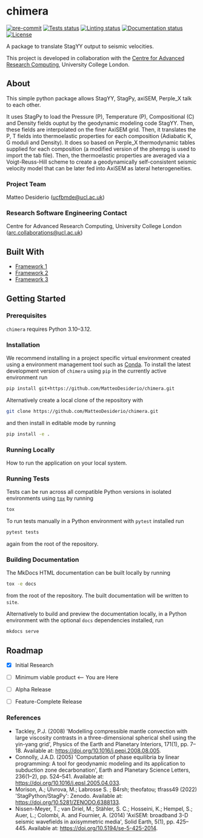 # chimera

[![pre-commit](https://img.shields.io/badge/pre--commit-enabled-brightgreen?logo=pre-commit&logoColor=white)](https://github.com/pre-commit/pre-commit)
[![Tests status][tests-badge]][tests-link]
[![Linting status][linting-badge]][linting-link]
[![Documentation status][documentation-badge]][documentation-link]
[![License][license-badge]](./LICENSE.md)

<!--
[![PyPI version][pypi-version]][pypi-link]
[![Conda-Forge][conda-badge]][conda-link]
[![PyPI platforms][pypi-platforms]][pypi-link]
-->

<!-- prettier-ignore-start -->
[tests-badge]:              https://github.com/MatteoDesiderio/chimera/actions/workflows/tests.yml/badge.svg
[tests-link]:               https://github.com/MatteoDesiderio/chimera/actions/workflows/tests.yml
[linting-badge]:            https://github.com/MatteoDesiderio/chimera/actions/workflows/linting.yml/badge.svg
[linting-link]:             https://github.com/MatteoDesiderio/chimera/actions/workflows/linting.yml
[documentation-badge]:      https://github.com/MatteoDesiderio/chimera/actions/workflows/docs.yml/badge.svg
[documentation-link]:       https://github.com/MatteoDesiderio/chimera/actions/workflows/docs.yml
[conda-badge]:              https://img.shields.io/conda/vn/conda-forge/chimera
[conda-link]:               https://github.com/conda-forge/chimera-feedstock
[pypi-link]:                https://pypi.org/project/chimera/
[pypi-platforms]:           https://img.shields.io/pypi/pyversions/chimera
[pypi-version]:             https://img.shields.io/pypi/v/chimera
[license-badge]:            https://img.shields.io/badge/License-MIT-yellow.svg
<!-- prettier-ignore-end -->

A package to translate StagYY output to seismic velocities.

This project is developed in collaboration with the
[Centre for Advanced Research Computing](https://ucl.ac.uk/arc), University
College London.

## About
This simple python package allows StagYY, StagPy, axiSEM, Perple_X talk to 
each other. 

It uses StagPy to load the Pressure (P), Temperature (P), 
Compositional (C) and Density fields ouptut by the geodynamic modeling code 
StagYY. Then, these fields are interpolated on the finer AxiSEM grid.
Then, it translates the P, T fields into thermoelastic properties for 
each composition (Adiabatic K, G moduli and Density). It does so based on 
Perple_X thermodynamic tables supplied for each composition (a modified version
of the phempg is used to import the tab file). 
Then, the thermoelastic properties are averaged via a Voigt-Reuss-Hill scheme to 
create a geodynamically self-consistent seismic velocity model that can be 
later fed into AxiSEM as lateral heterogeneities. 

### Project Team

Matteo Desiderio ([ucfbmde@ucl.ac.uk](mailto:ucfbmde@ucl.ac.uk))

<!-- TODO: how do we have an array of collaborators ? -->

### Research Software Engineering Contact

Centre for Advanced Research Computing, University College London
([arc.collaborations@ucl.ac.uk](mailto:arc.collaborations@ucl.ac.uk))

## Built With

<!-- TODO: can cookiecutter make a list of frameworks? -->

- [Framework 1](https://something.com)
- [Framework 2](https://something.com)
- [Framework 3](https://something.com)

## Getting Started

### Prerequisites

<!-- Any tools or versions of languages needed to run code. For example specific Python or Node versions. Minimum hardware requirements also go here. -->

`chimera` requires Python 3.10&ndash;3.12.

### Installation

<!-- How to build or install the application. -->

We recommend installing in a project specific virtual environment created using
a environment management tool such as
[Conda](https://docs.conda.io/projects/conda/en/stable/). To install the latest
development version of `chimera` using `pip` in the currently active
environment run

```sh
pip install git+https://github.com/MatteoDesiderio/chimera.git
```

Alternatively create a local clone of the repository with

```sh
git clone https://github.com/MatteoDesiderio/chimera.git
```

and then install in editable mode by running

```sh
pip install -e .
```

### Running Locally

How to run the application on your local system.

### Running Tests

<!-- How to run tests on your local system. -->

Tests can be run across all compatible Python versions in isolated environments
using [`tox`](https://tox.wiki/en/latest/) by running

```sh
tox
```

To run tests manually in a Python environment with `pytest` installed run

```sh
pytest tests
```

again from the root of the repository.

### Building Documentation

The MkDocs HTML documentation can be built locally by running

```sh
tox -e docs
```

from the root of the repository. The built documentation will be written to
`site`.

Alternatively to build and preview the documentation locally, in a Python
environment with the optional `docs` dependencies installed, run

```sh
mkdocs serve
```

## Roadmap

- [x] Initial Research
- [ ] Minimum viable product <-- You are Here
- [ ] Alpha Release
- [ ] Feature-Complete Release


### References
- Tackley, P.J. (2008) 'Modelling compressible mantle convection with large viscosity contrasts in a three-dimensional spherical shell using the yin-yang grid', Physics of the Earth and Planetary Interiors, 171(1), pp. 7–18. Available at: https://doi.org/10.1016/j.pepi.2008.08.005.
- Connolly, J.A.D. (2005) 'Computation of phase equilibria by linear programming: A tool for geodynamic modeling and its application to subduction zone decarbonation', Earth and Planetary Science Letters, 236(1–2), pp. 524–541. Available at: https://doi.org/10.1016/j.epsl.2005.04.033.
- Morison, A.; Ulvrova, M.; Labrosse S. ; B4rsh; theofatou; tfrass49 (2022) 'StagPython/StagPy': Zenodo. Available at: https://doi.org/10.5281/ZENODO.6388133.
- Nissen-Meyer, T.; van Driel, M.; Stähler, S. C.; Hosseini, K.; Hempel, S.; Auer, L.; Colombi, A. and Fournier, A. (2014) 'AxiSEM: broadband 3-D seismic wavefields in axisymmetric media', Solid Earth, 5(1), pp. 425–445. Available at: https://doi.org/10.5194/se-5-425-2014.
